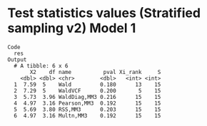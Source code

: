 # Test statistics values (Stratified sampling v2) Model 1

    Code
      res
    Output
      # A tibble: 6 x 6
           X2    df name          pval Xi_rank     S
        <dbl> <dbl> <chr>        <dbl>   <int> <int>
      1  7.59  5    Wald         0.180      13    15
      2  7.29  5    WaldVCF      0.200       5    15
      3  5.73  3.96 WaldDiag,MM3 0.216      15    15
      4  4.97  3.16 Pearson,MM3  0.192      15    15
      5  5.69  3.80 RSS,MM3      0.203      15    15
      6  4.97  3.16 Multn,MM3    0.192      15    15


